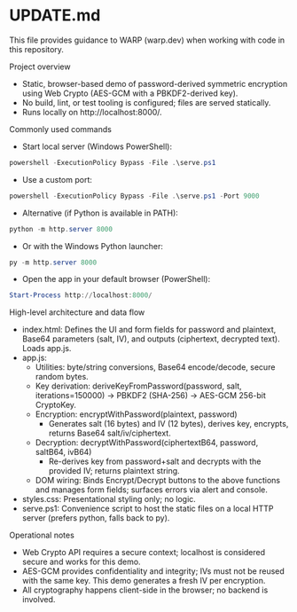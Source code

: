 # UPDATE.md

This file provides guidance to WARP (warp.dev) when working with code in this repository.

Project overview
- Static, browser-based demo of password-derived symmetric encryption using Web Crypto (AES-GCM with a PBKDF2-derived key).
- No build, lint, or test tooling is configured; files are served statically.
- Runs locally on http://localhost:8000/.

Commonly used commands
- Start local server (Windows PowerShell):
```powershell path=null start=null
powershell -ExecutionPolicy Bypass -File .\serve.ps1
```
  - Use a custom port:
```powershell path=null start=null
powershell -ExecutionPolicy Bypass -File .\serve.ps1 -Port 9000
```
- Alternative (if Python is available in PATH):
```powershell path=null start=null
python -m http.server 8000
```
  - Or with the Windows Python launcher:
```powershell path=null start=null
py -m http.server 8000
```
- Open the app in your default browser (PowerShell):
```powershell path=null start=null
Start-Process http://localhost:8000/
```

High-level architecture and data flow
- index.html: Defines the UI and form fields for password and plaintext, Base64 parameters (salt, IV), and outputs (ciphertext, decrypted text). Loads app.js.
- app.js:
  - Utilities: byte/string conversions, Base64 encode/decode, secure random bytes.
  - Key derivation: deriveKeyFromPassword(password, salt, iterations=150000) → PBKDF2 (SHA-256) → AES-GCM 256-bit CryptoKey.
  - Encryption: encryptWithPassword(plaintext, password)
    - Generates salt (16 bytes) and IV (12 bytes), derives key, encrypts, returns Base64 salt/iv/ciphertext.
  - Decryption: decryptWithPassword(ciphertextB64, password, saltB64, ivB64)
    - Re-derives key from password+salt and decrypts with the provided IV; returns plaintext string.
  - DOM wiring: Binds Encrypt/Decrypt buttons to the above functions and manages form fields; surfaces errors via alert and console.
- styles.css: Presentational styling only; no logic.
- serve.ps1: Convenience script to host the static files on a local HTTP server (prefers python, falls back to py).

Operational notes
- Web Crypto API requires a secure context; localhost is considered secure and works for this demo.
- AES-GCM provides confidentiality and integrity; IVs must not be reused with the same key. This demo generates a fresh IV per encryption.
- All cryptography happens client-side in the browser; no backend is involved.
